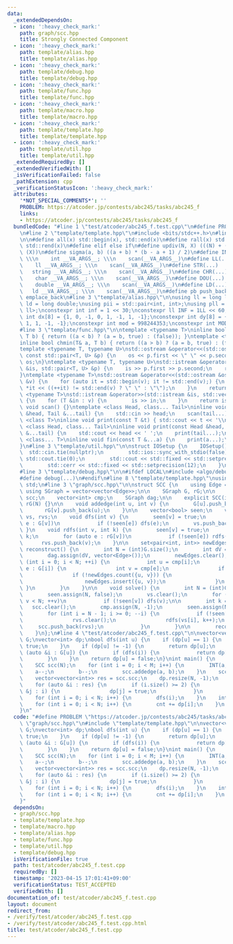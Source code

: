 ```yaml
---
data:
  _extendedDependsOn:
  - icon: ':heavy_check_mark:'
    path: graph/scc.hpp
    title: Strongly Connected Component
  - icon: ':heavy_check_mark:'
    path: template/alias.hpp
    title: template/alias.hpp
  - icon: ':heavy_check_mark:'
    path: template/debug.hpp
    title: template/debug.hpp
  - icon: ':heavy_check_mark:'
    path: template/func.hpp
    title: template/func.hpp
  - icon: ':heavy_check_mark:'
    path: template/macro.hpp
    title: template/macro.hpp
  - icon: ':heavy_check_mark:'
    path: template/template.hpp
    title: template/template.hpp
  - icon: ':heavy_check_mark:'
    path: template/util.hpp
    title: template/util.hpp
  _extendedRequiredBy: []
  _extendedVerifiedWith: []
  _isVerificationFailed: false
  _pathExtension: cpp
  _verificationStatusIcon: ':heavy_check_mark:'
  attributes:
    '*NOT_SPECIAL_COMMENTS*': ''
    PROBLEM: https://atcoder.jp/contests/abc245/tasks/abc245_f
    links:
    - https://atcoder.jp/contests/abc245/tasks/abc245_f
  bundledCode: "#line 1 \"test/atcoder/abc245_f.test.cpp\"\n#define PROBLEM \"https://atcoder.jp/contests/abc245/tasks/abc245_f\"\
    \n#line 2 \"template/template.hpp\"\n#include <bits/stdc++.h>\n#line 3 \"template/macro.hpp\"\
    \n\n#define all(x) std::begin(x), std::end(x)\n#define rall(x) std::rbegin(x),\
    \ std::rend(x)\n#define elif else if\n#define updiv(N, X) (((N) + (X) - (1)) /\
    \ (X))\n#define sigma(a, b) ((a + b) * (b - a + 1) / 2)\n#define INT(...)    \
    \ \\\n    int __VA_ARGS__; \\\n    scan(__VA_ARGS__)\n#define LL(...)     \\\n\
    \    ll __VA_ARGS__; \\\n    scan(__VA_ARGS__)\n#define STR(...)        \\\n \
    \   string __VA_ARGS__; \\\n    scan(__VA_ARGS__)\n#define CHR(...)      \\\n\
    \    char __VA_ARGS__; \\\n    scan(__VA_ARGS__)\n#define DOU(...)        \\\n\
    \    double __VA_ARGS__; \\\n    scan(__VA_ARGS__)\n#define LD(...)     \\\n \
    \   ld __VA_ARGS__; \\\n    scan(__VA_ARGS__)\n#define pb push_back\n#define eb\
    \ emplace_back\n#line 3 \"template/alias.hpp\"\n\nusing ll = long long;\nusing\
    \ ld = long double;\nusing pii = std::pair<int, int>;\nusing pll = std::pair<ll,\
    \ ll>;\nconstexpr int inf = 1 << 30;\nconstexpr ll INF = 1LL << 60;\nconstexpr\
    \ int dx[8] = {1, 0, -1, 0, 1, -1, 1, -1};\nconstexpr int dy[8] = {0, 1, 0, -1,\
    \ 1, 1, -1, -1};\nconstexpr int mod = 998244353;\nconstexpr int MOD = 1e9 + 7;\n\
    #line 3 \"template/func.hpp\"\n\ntemplate <typename T>\ninline bool chmax(T& a,\
    \ T b) { return ((a < b) ? (a = b, true) : (false)); }\ntemplate <typename T>\n\
    inline bool chmin(T& a, T b) { return ((a > b) ? (a = b, true) : (false)); }\n\
    template <typename T, typename U>\nstd::ostream &operator<<(std::ostream &os,\
    \ const std::pair<T, U> &p) {\n    os << p.first << \" \" << p.second;\n    return\
    \ os;\n}\ntemplate <typename T, typename U>\nstd::istream &operator>>(std::istream\
    \ &is, std::pair<T, U> &p) {\n    is >> p.first >> p.second;\n    return is;\n\
    }\ntemplate <typename T>\nstd::ostream &operator<<(std::ostream &os, const std::vector<T>\
    \ &v) {\n    for (auto it = std::begin(v); it != std::end(v);) {\n        os <<\
    \ *it << ((++it) != std::end(v) ? \" \" : \"\");\n    }\n    return os;\n}\ntemplate\
    \ <typename T>\nstd::istream &operator>>(std::istream &is, std::vector<T> &v)\
    \ {\n    for (T &in : v) {\n        is >> in;\n    }\n    return is;\n}\ninline\
    \ void scan() {}\ntemplate <class Head, class... Tail>\ninline void scan(Head\
    \ &head, Tail &...tail) {\n    std::cin >> head;\n    scan(tail...);\n}\ntemplate\
    \ <class T>\ninline void print(const T &t) { std::cout << t << '\\n'; }\ntemplate\
    \ <class Head, class... Tail>\ninline void print(const Head &head, const Tail\
    \ &...tail) {\n    std::cout << head << ' ';\n    print(tail...);\n}\ntemplate\
    \ <class... T>\ninline void fin(const T &...a) {\n    print(a...);\n    exit(0);\n\
    }\n#line 3 \"template/util.hpp\"\n\nstruct IOSetup {\n    IOSetup() {\n      \
    \  std::cin.tie(nullptr);\n        std::ios::sync_with_stdio(false);\n       \
    \ std::cout.tie(0);\n        std::cout << std::fixed << std::setprecision(12);\n\
    \        std::cerr << std::fixed << std::setprecision(12);\n    }\n} IOSetup;\n\
    #line 3 \"template/debug.hpp\"\n\n#ifdef LOCAL\n#include <algo/debug.hpp>\n#else\n\
    #define debug(...)\n#endif\n#line 8 \"template/template.hpp\"\nusing namespace\
    \ std;\n#line 3 \"graph/scc.hpp\"\n\nstruct SCC {\n    using Edge = int;\n   \
    \ using SGraph = vector<vector<Edge>>;\n\n    SGraph G, rG;\n\n    vector<vector<int>>\
    \ scc;\n    vector<int> cmp;\n    SGraph dag;\n\n    explicit SCC(int N) : G(N),\
    \ rG(N) {}\n\n    void addedge(int u, int v) {\n        G[u].push_back(v);\n \
    \       rG[v].push_back(u);\n    }\n\n    vector<bool> seen;\n    vector<int>\
    \ vs, rvs;\n    void dfs(int v) {\n        seen[v] = true;\n        for (auto\
    \ e : G[v])\n            if (!seen[e]) dfs(e);\n        vs.push_back(v);\n   \
    \ }\n    void rdfs(int v, int k) {\n        seen[v] = true;\n        cmp[v] =\
    \ k;\n        for (auto e : rG[v])\n            if (!seen[e]) rdfs(e, k);\n  \
    \      rvs.push_back(v);\n    }\n\n    set<pair<int, int>> newEdges;\n    void\
    \ reconstruct() {\n        int N = (int)G.size();\n        int dV = (int)scc.size();\n\
    \        dag.assign(dV, vector<Edge>());\n        newEdges.clear();\n        for\
    \ (int i = 0; i < N; ++i) {\n            int u = cmp[i];\n            for (auto\
    \ e : G[i]) {\n                int v = cmp[e];\n                if (u == v) continue;\n\
    \                if (!newEdges.count({u, v})) {\n                    dag[u].push_back(v);\n\
    \                    newEdges.insert({u, v});\n                }\n           \
    \ }\n        }\n    }\n\n    void solve() {\n        int N = (int)G.size();\n\
    \        seen.assign(N, false);\n        vs.clear();\n        for (int v = 0;\
    \ v < N; ++v)\n            if (!seen[v]) dfs(v);\n\n        int k = 0;\n     \
    \   scc.clear();\n        cmp.assign(N, -1);\n        seen.assign(N, false);\n\
    \        for (int i = N - 1; i >= 0; --i) {\n            if (!seen[vs[i]]) {\n\
    \                rvs.clear();\n                rdfs(vs[i], k++);\n           \
    \     scc.push_back(rvs);\n            }\n        }\n\n        reconstruct();\n\
    \    }\n};\n#line 4 \"test/atcoder/abc245_f.test.cpp\"\n\nvector<vector<int>>\
    \ G;\nvector<int> dp;\nbool dfs(int u) {\n    if (dp[u] == 1) {\n        return\
    \ true;\n    }\n    if (dp[u] != -1) {\n        return dp[u];\n    }\n    for\
    \ (auto &i : G[u]) {\n        if (dfs(i)) {\n            return dp[u] = true;\n\
    \        }\n    }\n    return dp[u] = false;\n}\nint main() {\n    INT(N, M);\n\
    \    SCC scc(N);\n    for (int i = 0; i < M; i++) {\n        INT(a, b);\n    \
    \    a--;\n        b--;\n        scc.addedge(a, b);\n    }\n    scc.solve();\n\
    \    vector<vector<int>> res = scc.scc;\n    dp.resize(N, -1);\n    G = scc.G;\n\
    \    for (auto &i : res) {\n        if (i.size() >= 2) {\n            for (auto\
    \ &j : i) {\n                dp[j] = true;\n            }\n        }\n    }\n\
    \    for (int i = 0; i < N; i++) {\n        dfs(i);\n    }\n    int cnt = 0;\n\
    \    for (int i = 0; i < N; i++) {\n        cnt += dp[i];\n    }\n    print(cnt);\n\
    }\n"
  code: "#define PROBLEM \"https://atcoder.jp/contests/abc245/tasks/abc245_f\"\n#include\
    \ \"graph/scc.hpp\"\n#include \"template/template.hpp\"\n\nvector<vector<int>>\
    \ G;\nvector<int> dp;\nbool dfs(int u) {\n    if (dp[u] == 1) {\n        return\
    \ true;\n    }\n    if (dp[u] != -1) {\n        return dp[u];\n    }\n    for\
    \ (auto &i : G[u]) {\n        if (dfs(i)) {\n            return dp[u] = true;\n\
    \        }\n    }\n    return dp[u] = false;\n}\nint main() {\n    INT(N, M);\n\
    \    SCC scc(N);\n    for (int i = 0; i < M; i++) {\n        INT(a, b);\n    \
    \    a--;\n        b--;\n        scc.addedge(a, b);\n    }\n    scc.solve();\n\
    \    vector<vector<int>> res = scc.scc;\n    dp.resize(N, -1);\n    G = scc.G;\n\
    \    for (auto &i : res) {\n        if (i.size() >= 2) {\n            for (auto\
    \ &j : i) {\n                dp[j] = true;\n            }\n        }\n    }\n\
    \    for (int i = 0; i < N; i++) {\n        dfs(i);\n    }\n    int cnt = 0;\n\
    \    for (int i = 0; i < N; i++) {\n        cnt += dp[i];\n    }\n    print(cnt);\n\
    }"
  dependsOn:
  - graph/scc.hpp
  - template/template.hpp
  - template/macro.hpp
  - template/alias.hpp
  - template/func.hpp
  - template/util.hpp
  - template/debug.hpp
  isVerificationFile: true
  path: test/atcoder/abc245_f.test.cpp
  requiredBy: []
  timestamp: '2023-04-15 17:01:41+09:00'
  verificationStatus: TEST_ACCEPTED
  verifiedWith: []
documentation_of: test/atcoder/abc245_f.test.cpp
layout: document
redirect_from:
- /verify/test/atcoder/abc245_f.test.cpp
- /verify/test/atcoder/abc245_f.test.cpp.html
title: test/atcoder/abc245_f.test.cpp
---
```

